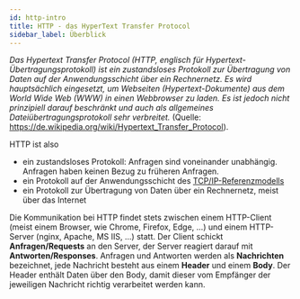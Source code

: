 ```yaml
---
id: http-intro
title: HTTP - das HyperText Transfer Protocol
sidebar_label: Überblick
---
```


*Das Hypertext Transfer Protocol (HTTP, englisch für Hypertext-Übertragungsprotokoll) ist ein* 
*zustandsloses Protokoll zur Übertragung von Daten auf der Anwendungsschicht über ein Rechnernetz.* 
*Es wird hauptsächlich eingesetzt, um Webseiten (Hypertext-Dokumente) aus dem World Wide Web (WWW)* 
*in einen Webbrowser zu laden. Es ist jedoch nicht prinzipiell darauf beschränkt und auch als*
*allgemeines Dateiübertragungsprotokoll sehr verbreitet.*
(Quelle: https://de.wikipedia.org/wiki/Hypertext_Transfer_Protocol).

HTTP ist also
- ein zustandsloses Protokoll: Anfragen sind voneinander unabhängig. Anfragen haben keinen Bezug zu früheren Anfragen.
- ein Protokoll auf der Anwendungsschicht des [TCP/IP-Referenzmodells](intro-protocols)
- ein Protokoll zur Übertragung von Daten über ein Rechnernetz, meist über das Internet

Die Kommunikation bei HTTP findet stets zwischen einem HTTP-Client (meist einem Browser, wie
Chrome, Firefox, Edge, ...) und einem HTTP-Server (nginx, Apache, MS IIS, ...) statt. Der Client
schickt **Anfragen/Requests** an den Server, der Server reagiert darauf mit **Antworten/Responses**.
Anfragen und Antworten werden als **Nachrichten** bezeichnet, jede Nachricht besteht aus einem 
**Header** und einem **Body**. Der Header enthält Daten über den Body, damit dieser vom Empfänger
der jeweiligen Nachricht richtig verarbeitet werden kann.